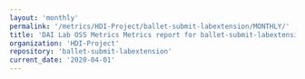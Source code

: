 ```yaml
---
layout: 'monthly'
permalink: '/metrics/HDI-Project/ballet-submit-labextension/MONTHLY/'
title: 'DAI Lab OSS Metrics Metrics report for ballet-submit-labextension | MONTHLY-REPORT-2020-04-01'
organization: 'HDI-Project'
repository: 'ballet-submit-labextension'
current_date: '2020-04-01'
---
```

